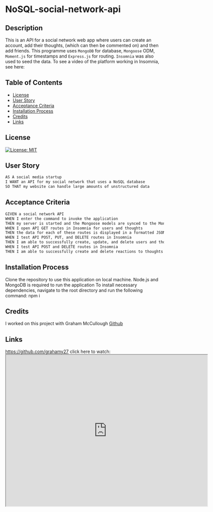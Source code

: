 # NoSQL-social-network-api

## Description
This is an API for a social network web app where users can create an account, add their thoughts, (which can then be commented on) and then add friends. This programme uses `MongoDB` for database, `Mongoose` ODM, `Moment.js` for timestamps and `Express.js` for routing. `Insomnia` was also used to seed the data.
To see a video of the platform working in Insomnia, see here:
## Table of Contents
- [License](#license)
- [User Story](#user-story)
- [Acceptance Criteria](#acceptance-criteria)
- [Installation Process](#installation-process)
- [Credits](#credits)
- [Links](#links)

## License
[![License: MIT](https://img.shields.io/badge/License-MIT-yellow.svg)](https://opensource.org/licenses/MIT)
## User Story
```md
AS A social media startup
I WANT an API for my social network that uses a NoSQL database
SO THAT my website can handle large amounts of unstructured data
```
## Acceptance Criteria
```md
GIVEN a social network API
WHEN I enter the command to invoke the application
THEN my server is started and the Mongoose models are synced to the MongoDB database
WHEN I open API GET routes in Insomnia for users and thoughts
THEN the data for each of these routes is displayed in a formatted JSON
WHEN I test API POST, PUT, and DELETE routes in Insomnia
THEN I am able to successfully create, update, and delete users and thoughts in my database
WHEN I test API POST and DELETE routes in Insomnia
THEN I am able to successfully create and delete reactions to thoughts and add and remove friends to a user’s friend list
```
## Installation Process
Clone the repository to use this application on local machine.
Node.js and MongoDB is required to run the application
To install necessary dependencies, navigate to the root directory and run the following command: npm i
## Credits
I worked on this project with Graham McCullough [Github](https://github.com/Simonmoore23)
## Links
https://github.com/grahamy27
click here to watch: <iframe src="https://drive.google.com/file/d/16ihsdPbjuIq3xlxQM_nrCX2Ais9FVLEQ/preview" width="640" height="480"></iframe>
